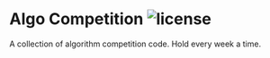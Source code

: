 # Algo Competition ![license](https://badgen.now.sh/badge/license/MIT/blue)

A collection of algorithm competition code. Hold every week a time.

